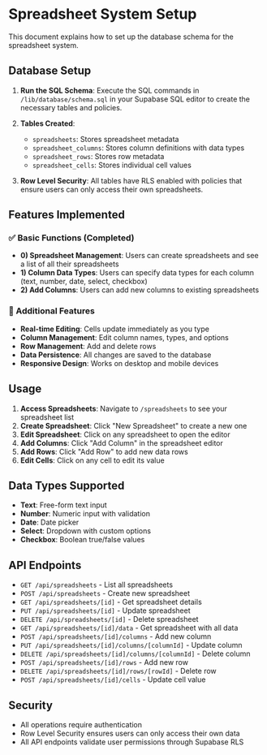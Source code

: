 # Spreadsheet System Setup

This document explains how to set up the database schema for the spreadsheet system.

## Database Setup

1. **Run the SQL Schema**: Execute the SQL commands in `/lib/database/schema.sql` in your Supabase SQL editor to create the necessary tables and policies.

2. **Tables Created**:
   - `spreadsheets`: Stores spreadsheet metadata
   - `spreadsheet_columns`: Stores column definitions with data types
   - `spreadsheet_rows`: Stores row metadata
   - `spreadsheet_cells`: Stores individual cell values

3. **Row Level Security**: All tables have RLS enabled with policies that ensure users can only access their own spreadsheets.

## Features Implemented

### ✅ Basic Functions (Completed)
- **0) Spreadsheet Management**: Users can create spreadsheets and see a list of all their spreadsheets
- **1) Column Data Types**: Users can specify data types for each column (text, number, date, select, checkbox)
- **2) Add Columns**: Users can add new columns to existing spreadsheets

### 🎯 Additional Features
- **Real-time Editing**: Cells update immediately as you type
- **Column Management**: Edit column names, types, and options
- **Row Management**: Add and delete rows
- **Data Persistence**: All changes are saved to the database
- **Responsive Design**: Works on desktop and mobile devices

## Usage

1. **Access Spreadsheets**: Navigate to `/spreadsheets` to see your spreadsheet list
2. **Create Spreadsheet**: Click "New Spreadsheet" to create a new one
3. **Edit Spreadsheet**: Click on any spreadsheet to open the editor
4. **Add Columns**: Click "Add Column" in the spreadsheet editor
5. **Add Rows**: Click "Add Row" to add new data rows
6. **Edit Cells**: Click on any cell to edit its value

## Data Types Supported

- **Text**: Free-form text input
- **Number**: Numeric input with validation
- **Date**: Date picker
- **Select**: Dropdown with custom options
- **Checkbox**: Boolean true/false values

## API Endpoints

- `GET /api/spreadsheets` - List all spreadsheets
- `POST /api/spreadsheets` - Create new spreadsheet
- `GET /api/spreadsheets/[id]` - Get spreadsheet details
- `PUT /api/spreadsheets/[id]` - Update spreadsheet
- `DELETE /api/spreadsheets/[id]` - Delete spreadsheet
- `GET /api/spreadsheets/[id]/data` - Get spreadsheet with all data
- `POST /api/spreadsheets/[id]/columns` - Add new column
- `PUT /api/spreadsheets/[id]/columns/[columnId]` - Update column
- `DELETE /api/spreadsheets/[id]/columns/[columnId]` - Delete column
- `POST /api/spreadsheets/[id]/rows` - Add new row
- `DELETE /api/spreadsheets/[id]/rows/[rowId]` - Delete row
- `POST /api/spreadsheets/[id]/cells` - Update cell value

## Security

- All operations require authentication
- Row Level Security ensures users can only access their own data
- All API endpoints validate user permissions through Supabase RLS
